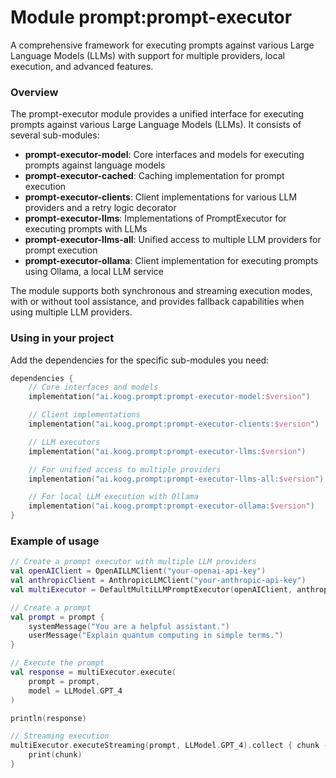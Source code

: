 # Module prompt:prompt-executor

A comprehensive framework for executing prompts against various Large Language Models (LLMs) with support for multiple providers, local execution, and advanced features.

### Overview

The prompt-executor module provides a unified interface for executing prompts against various Large Language Models (LLMs). It consists of several sub-modules:

- **prompt-executor-model**: Core interfaces and models for executing prompts against language models
- **prompt-executor-cached**: Caching implementation for prompt execution
- **prompt-executor-clients**: Client implementations for various LLM providers and a retry logic decorator
- **prompt-executor-llms**: Implementations of PromptExecutor for executing prompts with LLMs
- **prompt-executor-llms-all**: Unified access to multiple LLM providers for prompt execution
- **prompt-executor-ollama**: Client implementation for executing prompts using Ollama, a local LLM service

The module supports both synchronous and streaming execution modes, with or without tool assistance, and provides fallback capabilities when using multiple LLM providers.

### Using in your project

Add the dependencies for the specific sub-modules you need:

```kotlin
dependencies {
    // Core interfaces and models
    implementation("ai.koog.prompt:prompt-executor-model:$version")

    // Client implementations
    implementation("ai.koog.prompt:prompt-executor-clients:$version")

    // LLM executors
    implementation("ai.koog.prompt:prompt-executor-llms:$version")

    // For unified access to multiple providers
    implementation("ai.koog.prompt:prompt-executor-llms-all:$version")

    // For local LLM execution with Ollama
    implementation("ai.koog.prompt:prompt-executor-ollama:$version")
}
```

### Example of usage

```kotlin
// Create a prompt executor with multiple LLM providers
val openAIClient = OpenAILLMClient("your-openai-api-key")
val anthropicClient = AnthropicLLMClient("your-anthropic-api-key")
val multiExecutor = DefaultMultiLLMPromptExecutor(openAIClient, anthropicClient)

// Create a prompt
val prompt = prompt {
    systemMessage("You are a helpful assistant.")
    userMessage("Explain quantum computing in simple terms.")
}

// Execute the prompt
val response = multiExecutor.execute(
    prompt = prompt,
    model = LLModel.GPT_4
)

println(response)

// Streaming execution
multiExecutor.executeStreaming(prompt, LLModel.GPT_4).collect { chunk ->
    print(chunk)
}
```
